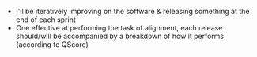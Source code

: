 
- I'll be iteratively improving on the software & releasing something at the end of each sprint
- One effective at performing the task of alignment, each release should/will be accompanied by a breakdown of how it performs (according to QScore) 

